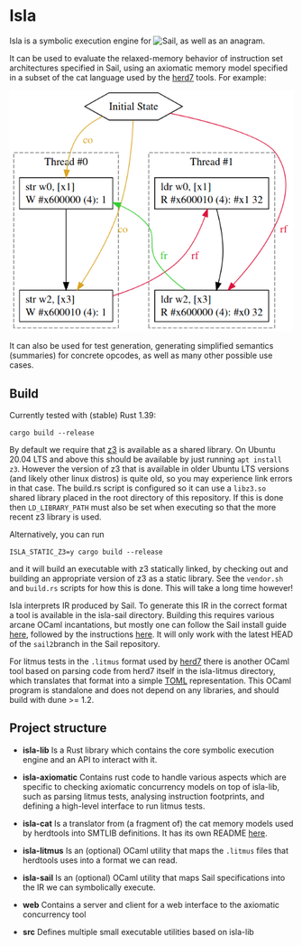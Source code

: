 # Isla

Isla is a symbolic execution engine for
![Sail](https://github.com/rems-project/sail), as well as an anagram.

It can be used to evaluate the relaxed-memory behavior of instruction
set architectures specified in Sail, using an axiomatic memory model
specified in a subset of the cat language used by the
[herd7](http://diy.inria.fr/doc/herd.html) tools. For example:

![Message passing example](example.png?raw=true)

It can also be used for test generation, generating simplified
semantics (summaries) for concrete opcodes, as well as many other
possible use cases.

## Build

Currently tested with (stable) Rust 1.39:
```
cargo build --release
```

By default we require that [z3](https://github.com/Z3Prover/z3) is
available as a shared library. On Ubuntu 20.04 LTS and above this
should be available by just running `apt install z3`. However the
version of z3 that is available in older Ubuntu LTS versions (and
likely other linux distros) is quite old, so you may experience link
errors in that case. The build.rs script is configured so it can use a
`libz3.so` shared library placed in the root directory of this
repository. If this is done then `LD_LIBRARY_PATH` must also be set when
executing so that the more recent z3 library is used.

Alternatively, you can run
```
ISLA_STATIC_Z3=y cargo build --release
```
and it will build an executable with z3 statically linked, by checking
out and building an appropriate version of z3 as a static library. See
the `vendor.sh` and `build.rs` scripts for how this is done. This will
take a long time however!

Isla interprets IR produced by Sail. To generate this IR in the
correct format a tool is available in the isla-sail
directory. Building this requires various arcane OCaml incantations,
but mostly one can follow the Sail install guide
[here](https://github.com/rems-project/sail/blob/sail2/INSTALL.md),
followed by the instructions [here](isla-sail/README.md). It will only
work with the latest HEAD of the `sail2`branch in the Sail repository.

For litmus tests in the `.litmus` format used by
[herd7](https://github.com/herd/herdtools7) there is another OCaml
tool based on parsing code from herd7 itself in the isla-litmus
directory, which translates that format into a simple
[TOML](https://github.com/toml-lang/toml) representation. This OCaml
program is standalone and does not depend on any libraries, and should
build with dune >= 1.2.

## Project structure

* __isla-lib__ Is a Rust library which contains the core symbolic
  execution engine and an API to interact with it.

* __isla-axiomatic__ Contains rust code to handle various aspects
  which are specific to checking axiomatic concurrency models on top
  of isla-lib, such as parsing litmus tests, analysing instruction
  footprints, and defining a high-level interface to run litmus tests.

* __isla-cat__ Is a translator from (a fragment of) the cat memory
  models used by herdtools into SMTLIB definitions. It has its own
  README [here](isla-cat/README.md).

* __isla-litmus__ Is an (optional) OCaml utility that maps the
  `.litmus` files that herdtools uses into a format we can read.

* __isla-sail__ Is an (optional) OCaml utility that maps Sail
  specifications into the IR we can symbolically execute.

* __web__ Contains a server and client for a web interface to the
  axiomatic concurrency tool

* __src__ Defines multiple small executable utilities based on
  isla-lib
